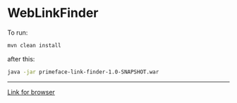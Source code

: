 # WebLinkFinder
To run:
```bash
mvn clean install
```
after this:
```bash
java -jar primeface-link-finder-1.0-SNAPSHOT.war
```

____
[Link for browser](http://localhost:8080/index.xhtml) 
